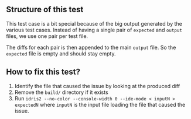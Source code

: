 Structure of this test
----------------------

This test case is a bit special because of the big output generated by the
various test cases. Instead of having a single pair of `expected` and `output`
files, we use one pair per test file.

The diffs for each pair is then appended to the main `output` file. So the
`expected` file is empty and should stay empty.

How to fix this test?
---------------------

1. Identify the file that caused the issue by looking at the produced diff
2. Remove the `build/` directory if it exists
3. Run `idris2 --no-color --console-width 0 --ide-mode < inputN > expectedN`
   where `inputN` is the input file loading the file that caused the issue.
